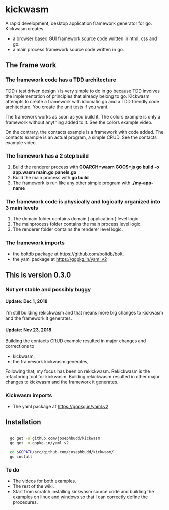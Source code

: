 # kickwasm

A rapid development, desktop application framework generator for go. Kickwasm creates

* a browser based GUI framework source code written in html, css and go.
* a main process framework source code written in go.

## The frame work

### The framework code has a TDD architecture

TDD ( test driven design ) is very simple to do in go because TDD involves the implementation of principles that already belong to go. Kickwasm attempts to create a framework with idiomatic go and a TDD friendly code architecture. You create the unit tests if you want.

The framework works as soon as you build it. The colors example is only a framework without anything added to it. See the colors example video.

On the contrary, the contacts example is a framework with code added. The contacts example is an actual program, a simple CRUD. See the contacts example video.

### The framework has a 2 step build

1. Build the renderer process with **GOARCH=wasm GOOS=js go build -o app.wasm main.go panels.go**
1. Build the main process with **go build**
1. The framework is run like any other simple program with **./my-app-name**

### The framework code is physically and logically organized into 3 main levels

1. The domain folder contains domain ( application ) level logic.
1. The mainprocess folder contains the main process level logic.
1. The renderer folder contains the renderer level logic.

### The framework imports

* the boltdb package at https://github.com/boltdb/bolt.
* the yaml package at https://gopkg.in/yaml.v2

## This is version 0.3.0

### Not yet stable and possibly buggy

#### Update: Dec 1, 2018

I'm still building rekickwasm and that means more big changes to kickwasm and the framework it generates.

#### Update: Nov 23, 2018

Building the contacts CRUD example resulted in major changes and corrections to

* kickwasm,
* the framework kickwasm generates,

Following that, my focus has been on rekickwasm. Rekickwasm is the refactoring tool for kickwasm. Building rekickwasm resulted in other major changes to kickwasm and the framework it generates.

### Kickwasm imports

* The yaml package at https://gopkg.in/yaml.v2

## Installation

``` bash

  go get -u github.com/josephbudd/kickwasm
  go get -u gopkg.in/yaml.v2

  cd $GOPATH/src/github.com/josephbudd/kickwasm/
  go install

```

### To do

* The videos for both examples.
* The rest of the wiki.
* Start from scratch installing kickwasm source code and building the examples on linux and windows so that I can correctly define the procedures.
